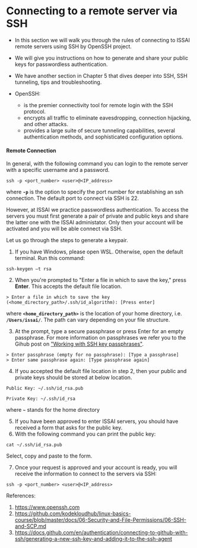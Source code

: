 # Connecting to a remote server via SSH 

- In this section we will walk you through the rules of connecting to ISSAI remote servers using SSH by OpenSSH project.
- We will give you instructions on how to generate and share your public keys for passwordless authentication.
- We have another section in Chapter 5 that dives deeper into SSH, SSH tunneling, tips and troubleshooting.

- OpenSSH:
   - is the premier connectivity tool for remote login with the SSH protocol. 
   - encrypts all traffic to eliminate eavesdropping, connection hijacking, and other attacks. 
   - provides a large suite of secure tunneling capabilities, several authentication methods, and sophisticated configuration options.

#### Remote Connection
In general, with the following command you can login to the remote server with a specific username and a password.

```
ssh -p <port_number> <user>@<IP_address>
```     
where **`-p`** is the option to specify the port number for establishing an ssh connection. The default port to connect via SSH is 22.

However, at ISSAI we practice passwordless authentication. To access the servers you must first generate a pair of private and public keys and share the latter one with the ISSAI administator. Only then your account will be activated and you will be able connect via SSH.
   
Let us go through the steps to generate a keypair. 

1. If you have Windows, please open WSL. Otherwise, open the default terminal. Run this command:

```
ssh-keygen –t rsa
```

2. When you're prompted to "Enter a file in which to save the key," press **Enter**. This accepts the default file location.
```
> Enter a file in which to save the key (<home_directory_path>/.ssh/id_algorithm): [Press enter]
```
where **`<home_directory_path>`** is the location of your home directory, i.e. **`/Users/issai/`**. The path can vary depending on your file structure. 

3. At the prompt, type a secure passphrase or press Enter for an empty passphrase. For more information on passphrases we refer you to the Gihub post on ["Working with SSH key passphrases"](https://docs.github.com/en/authentication/connecting-to-github-with-ssh/working-with-ssh-key-passphrases).
```
> Enter passphrase (empty for no passphrase): [Type a passphrase]
> Enter same passphrase again: [Type passphrase again]
```
4. If you accepted the default file location in step 2, then your public and private keys should be stored at below location.

```
Public Key: ~/.ssh/id_rsa.pub

Private Key: ~/.ssh/id_rsa
```
where **`~`** stands for the home directory

5. If you have been approved to enter ISSAI servers, you should have received a form that asks for the public key. 
6. With the following command you can print the public key:
```
cat ~/.ssh/id_rsa.pub
```
Select, copy and paste to the form.

7. Once your request is approved and your account is ready, you will receive the information to connect to the servers via SSH:
```
ssh -p <port_number> <user>@<IP_address>
```   
References:
1. https://www.openssh.com
2. https://github.com/kodekloudhub/linux-basics-course/blob/master/docs/06-Security-and-File-Permissions/06-SSH-and-SCP.md
3. https://docs.github.com/en/authentication/connecting-to-github-with-ssh/generating-a-new-ssh-key-and-adding-it-to-the-ssh-agent

